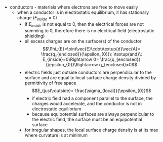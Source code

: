 - conductors - materials where electrons are free to move easily
	- when a conductor is in electrostatic equilibrium, it has stationary charge $(E_{inside}=0)$ 
		- if $E_{inside}$ is not equal to 0, then the electrical forces are not summing to 0, therefore there is no electrical field (electrostatic shielding)
		- all excess charges are on the surface(s) of the conductor $$\Phi_{E}=\oint\vec{E}\cdot\textup{d}\vec{A}= \frac{q_{enclosed}}{\epsilon_{0}}\: \textup{and}\: E_{inside}=0\Rightarrow 0= \frac{q_{enclosed}}{\epsilon_{0}}\Rightarrow q_{enclosed}=0$$
		- electric fields just outside conductors are perpendicular to the surface and are equal to local surface charge density divided by permittivity of free space $$E_{just\:outside}= \frac{\sigma_{local}}{\epsilon_{0}}$$
			- if electric field had a component parallel to the surface, the charges would accelerate, and the conductor is not in electrostatic equilibrium
			- because equipotential surfaces are always perpendicular to the electric field, the surface must be an equipotential surface
		- for irregular shapes, the local surface charge density is at its max where curvature is at minimum